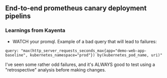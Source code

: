 ## End-to-end prometheus canary deployment pipelins

### Learnings from Kayenta
* WATCH your promql.  Example of a bad query that will lead to failures:
```
query: "max(http_server_requests_seconds_max{app="demo-web-app-baseline", kubernetes_namespace="prod"}) by(kubernetes_pod_name, uri)"
```

I've seen some rather odd failures, and it's ALWAYS good to test using a "retrospective" analysis before making changes.
